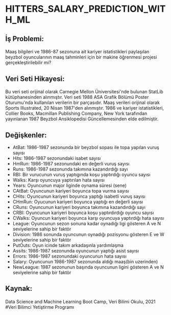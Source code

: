 # HITTERS_SALARY_PREDICTION_WITH_ML
## İş Problemi: 
#### 
Maaş bilgileri ve 1986-87 sezonuna ait kariyer istatistikleri paylaşılan beyzbol oyuncularının maaş tahminleri için bir makine öğrenmesi projesi gerçekleştirilebilir mi?
## Veri Seti Hikayesi: 
#### 
Bu veri seti orijinal olarak Carnegie Mellon Üniversitesi'nde bulunan StatLib kütüphanesinden alınmıştır. Veri seti 1988 ASA Grafik Bölümü Poster Oturumu'nda kullanılan verilerin bir parçasıdır. Maaş verileri orijinal olarak Sports Illustrated, 20 Nisan 1987'den alınmıştır. 1986 ve kariyer istatistikleri, Collier Books, Macmillan Publishing Company, New York tarafından yayınlanan 1987 Beyzbol Ansiklopedisi Güncellemesinden elde edilmiştir.   

## Değişkenler: 
+ AtBat: 1986-1987 sezonunda bir beyzbol sopası ile topa yapılan vuruş sayısı  
+ Hits: 1986-1987 sezonundaki isabet sayısı  
+ HmRun: 1986-1987 sezonundaki en değerli vuruş sayısı  
+ Runs: 1986-1987 sezonunda takımına kazandırdığı sayı  
+ RBI: Bir vurucunun vuruş yaptıgında koşu yaptırdığı oyuncu sayısı  
+ Walks: Karşı oyuncuya yaptırılan hata sayısı  
+ Years: Oyuncunun major liginde oynama süresi (sene)  
+ CAtBat: Oyuncunun kariyeri boyunca topa vurma sayısı  
+ CHits: Oyuncunun kariyeri boyunca yaptığı isabetli vuruş sayısı  
+ CHmRun: Oyucunun kariyeri boyunca yaptığı en değerli sayısı  
+ CRuns: Oyuncunun kariyeri boyunca takımına kazandırdığı sayı  
+ CRBI: Oyuncunun kariyeri boyunca koşu yaptırdırdığı oyuncu sayısı  
+ CWalks: Oyuncun kariyeri boyunca karşı oyuncuya yaptırdığı hata sayısı  
+ League: Oyuncunun sezon sonuna kadar oynadığı ligi gösteren A ve N seviyelerine sahip bir faktör  
+ Division: 1986 sonunda oyuncunun oynadığı pozisyonu gösteren E ve W seviyelerine sahip bir faktör  
+ PutOuts: Oyun icinde takım arkadaşınla yardımlaşma  
+ Assits: 1986-1987 sezonunda oyuncunun yaptığı asist sayısı  
+ Errors: 1986-1987 sezonundaki oyuncunun hata sayısı  
+ Salary: Oyuncunun 1986-1987 sezonunda aldığı maaş(bin uzerinden)  
+ NewLeague: 1987 sezonunun başında oyuncunun ligini gösteren A ve N seviyelerine sahip bir faktör  
## Kaynak:
#### 
Data Science and Machine Learning Boot Camp, Veri Bilimi Okulu, 2021  
#Veri Bilimci Yetiştirme Programı




